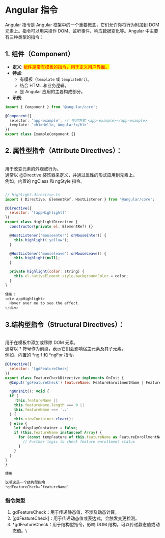 # Angular 指令

Angular 指令是 Angular 框架中的一个重要概念，它们允许你将行为附加到 DOM 元素上。指令可以用来操作 DOM、监听事件、响应数据变化等。Angular 中主要有三种类型的指令：

## **1. 组件（Component）**

* **定义**: <mark style="color:red;">组件是带有模板的指令，用于定义用户界面。</mark>
* **特点**:
  * 有模板（`template` 或 `templateUrl`）。
  * 结合 HTML 和业务逻辑。
  * 是 Angular 应用的主要构成部分。
* **示例**:

```typescript
import { Component } from '@angular/core';

@Component({
  selector: 'app-example', // 使用方式 <app-example></app-example>
  template: `<h1>Hello, Angular!</h1>`
})
export class ExampleComponent {}
```

## **2.** 属性型指令（Attribute Directives）：

\
用于改变元素的外观或行为。\
通常以 @Directive 装饰器来定义，并通过属性的形式应用到元素上。\
例如，内置的 ngClass 和 ngStyle 指令。

```javascript

// highlight.directive.ts
import { Directive, ElementRef, HostListener } from '@angular/core';

@Directive({
  selector: '[appHighlight]'
})
export class HighlightDirective {
  constructor(private el: ElementRef) {}

  @HostListener('mouseenter') onMouseEnter() {
    this.highlight('yellow');
  }

  @HostListener('mouseleave') onMouseLeave() {
    this.highlight(null);
  }

  private highlight(color: string) {
    this.el.nativeElement.style.backgroundColor = color;
  }
}

使用： 
<div appHighlight>
  Hover over me to see the effect.
</div>
```

## 3.结构型指令（Structural Directives）：

\
用于在模板中添加或移除 DOM 元素。\
通常以 \* 符号作为前缀，表示它们会影响宿主元素及其子元素。\
例如，内置的 \*ngIf 和 \*ngFor 指令。

```javascript
@Directive({
  selector: '[gdFeatureCheck]'
})
export class FeatureCheckDirective implements OnInit {
  @Input('gdFeatureCheck') featureName: FeatureEnrollmentName | FeatureEnrollmentName[] | any;

  ngOnInit(): void {
  if (
    !this.featureName ||
    this.featureName.length === 0 ||
    this.featureName === '..'
  ) {
    this.viewContainer.clear();
  } else {
    let displayContainer = false;
    if (this.featureName instanceof Array) {
      for (const tempFeature of this.featureName as FeatureEnrollmentName[]) {
        // Further logic to check feature enrollment status
      }
    }
  }
}
}

使用

说明这是一个结构型指令
*gdFeatureCheck=’featureName’ 

```

### 指令类型

1. gdFeatureCheck：用于传递静态值，不涉及动态计算。
2. \[gdFeatureCheck]：用于传递动态值或表达式，会触发变更检测。
3. \*gdFeatureCheck：用于结构型指令，影响 DOM 结构，可以传递静态值或动态值。\


